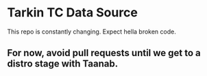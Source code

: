 # Tarkin TC Data Source

This repo is constantly changing. Expect hella broken code.

## For now, avoid pull requests until we get to a distro stage with Taanab.
